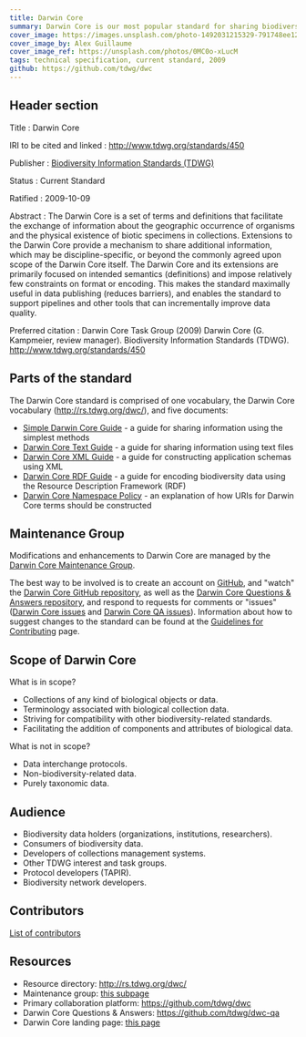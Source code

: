 ```yaml
---
title: Darwin Core
summary: Darwin Core is our most popular standard for sharing biodiversity information.
cover_image: https://images.unsplash.com/photo-1492031215329-791748ee1253
cover_image_by: Alex Guillaume
cover_image_ref: https://unsplash.com/photos/0MC0o-xLucM
tags: technical specification, current standard, 2009
github: https://github.com/tdwg/dwc
---
```


## Header section

Title
: Darwin Core

IRI to be cited and linked
: <http://www.tdwg.org/standards/450>

Publisher
: [Biodiversity Information Standards (TDWG)](https://www.tdwg.org/)

Status
: Current Standard

Ratified
: 2009-10-09

Abstract
: The Darwin Core is a set of terms and definitions that facilitate the exchange of information about the geographic occurrence of organisms and the physical existence of biotic specimens in collections. Extensions to the Darwin Core provide a mechanism to share additional information, which may be discipline-specific, or beyond the commonly agreed upon scope of the Darwin Core itself. The Darwin Core and its extensions are primarily focused on intended semantics (definitions) and impose relatively few constraints on format or encoding. This makes the standard maximally useful in data publishing (reduces barriers), and enables the standard to support pipelines and other tools that can incrementally improve data quality.

Preferred citation
: Darwin Core Task Group (2009) Darwin Core (G. Kampmeier, review manager). Biodiversity Information Standards (TDWG). <http://www.tdwg.org/standards/450>

## Parts of the standard

The Darwin Core standard is comprised of one vocabulary, the Darwin Core vocabulary (<http://rs.tdwg.org/dwc/>), and five documents:

- [Simple Darwin Core Guide](tdwg.github.io/dwc/intro) - a guide for sharing information using the simplest methods
- [Darwin Core Text Guide](tdwg.github.io/dwc/intro) - a guide for sharing information using text files
- [Darwin Core XML Guide](tdwg.github.io/dwc/intro) - a guide for constructing application schemas using XML
- [Darwin Core RDF Guide](tdwg.github.io/dwc/intro) - a guide for encoding biodiversity data using the Resource Description Framework (RDF)
- [Darwin Core Namespace Policy](tdwg.github.io/dwc/intro) - an explanation of how URIs for Darwin Core terms should be constructed

## Maintenance Group
Modifications and enhancements to Darwin Core are managed by the [Darwin Core Maintenance Group]({filename}maintenance/index.md).

The best way to be involved is to create an account on [GitHub](https://github.com), and "watch" the [Darwin Core GitHub repository](https://github.com/tdwg/dwc), as well as the [Darwin Core Questions & Answers repository](https://github.com/tdwg/dwc-qa), and respond to requests for comments or "issues" ([Darwin Core issues](https://github.com/tdwg/dwc/issues) and [Darwin Core QA issues](https://github.com/tdwg/dwc-qa/issues/)). Information about how to suggest changes to the standard can be found at the [Guidelines for Contributing](https://github.com/tdwg/dwc/blob/master/.github/CONTRIBUTING.md) page.

## Scope of Darwin Core

What is in scope?

 - Collections of any kind of biological objects or data.
 - Terminology associated with biological collection data.
 - Striving for compatibility with other biodiversity-related standards.
 - Facilitating the addition of components and attributes of biological data.

What is not in scope?

 - Data interchange protocols.
 - Non-biodiversity-related data.
 - Purely taxonomic data.

## Audience

 - Biodiversity data holders (organizations, institutions, researchers).
 - Consumers of biodiversity data.
 - Developers of collections management systems.
 - Other TDWG interest and task groups.
 - Protocol developers (TAPIR).
 - Biodiversity network developers.

## Contributors

[List of contributors](https://github.com/tdwg/dwc/contributors)

## Resources

 - Resource directory: <http://rs.tdwg.org/dwc/>
 - Maintenance group: [this subpage]({filename}maintenance/index.md)
 - Primary collaboration platform: <https://github.com/tdwg/dwc>
 - Darwin Core Questions & Answers: <https://github.com/tdwg/dwc-qa>
 - Darwin Core landing page: [this page](https://www.tdwg.org/standards/dwc/)

